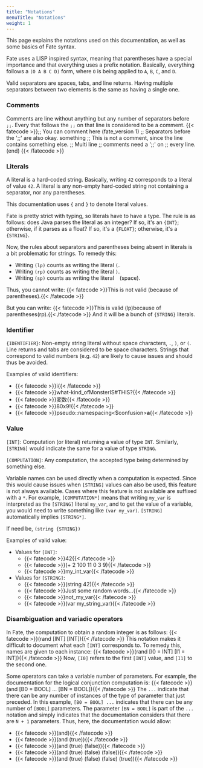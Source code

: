 ```yaml
---
title: "Notations"
menuTitle: "Notations"
weight: 1
---
```


This page explains the notations used on this documentation, as well as some
basics of Fate syntax.

Fate uses a LISP inspired syntax, meaning that parentheses have a special
importance and that everything uses a prefix notation. Basically, everything
follows a `(O A B C D)` form, where `O` is being applied to `A`, `B`, `C`, and
`D`.

Valid separators are spaces, tabs, and line returns. Having multiple separators
between two elements is the same as having a single one.

### Comments
Comments are line without anything but any number of separators before `;;`.
Every that follows the `;;` on that line is considered to be a comment.
{{< fatecode >}};; You can comment here
(fate_version 1)
     ;; Separators before the ';;' are also okay.
something ;; This is not a comment, since the line contains something else.
;; Multi line
;; comments need a ';;' on
;; every line.
(end)
{{< /fatecode >}}

### Literals
A literal is a hard-coded string. Basically, writing `42` corresponds to a
literal of value `42`. A literal is any non-empty hard-coded string not
containing a separator, nor any parentheses.

This documentation uses `{` and `}` to denote literal values.

Fate is pretty strict with typing, so literals have to have a type. The rule is
as follows: does Java parses the literal as an integer? If so, it's an `{INT}`;
otherwise, if it parses as a float? If so, it's a `{FLOAT}`; otherwise, it's a
`{STRING}`.

Now, the rules about separators and parentheses being absent in literals is a
bit problematic for strings. To remedy this:
* Writing `(lp)` counts as writing the literal `(`.
* Writing `(rp)` counts as writing the literal `)`.
* Writing `(sp)` counts as writing the literal ` ` (space).

Thus, you cannot write:
{{< fatecode >}}This is not valid (because of parentheses).{{< /fatecode >}}

But you can write:
{{< fatecode >}}This is valid (lp)because of parentheses(rp).{{< /fatecode >}}
And it will be a bunch of `{STRING}` literals.

### Identifier
`{IDENTIFIER}`: Non-empty string literal without space characters, `.`, `)`,
or `(`.  Line returns and tabs are considered to be space characters. Strings
that correspond to valid numbers (e.g. `42`) are likely to cause issues and
should thus be avoided.

Examples of valid identifiers:
* {{< fatecode >}}i{{< /fatecode >}}
* {{< fatecode >}}what-kind_ofMonsterIS#THIS?{{< /fatecode >}}
* {{< fatecode >}}変数{{< /fatecode >}}
* {{< fatecode >}}80x9!{{< /fatecode >}}
* {{< fatecode >}}pseudo::namespacing<$confusion>**a**{{< /fatecode >}}


### Value
`[INT]`: Computation (or literal) returning a value of type `INT`. Similarly,
`[STRING]` would indicate the same for a value of type `STRING`.

`[COMPUTATION]`: Any computation, the accepted type being determined by
something else.

Variable names can be used directly when a computation is expected. Since this
would cause issues when `[STRING]` values can also be used, this feature is not
always available. Cases where this feature is not available are suffixed with
a `*`. For example, `[COMPUTATION*]` means that writing `my_var` is interpreted
as the `[STRING]` literal `my_var`, and to get the value of a variable, you
would need to write something like `(var my_var)`. `[STRING]` automatically
implies `[STRING*]`.

If need be, `(string {STRING})`

Examples of valid value:
* Values for `[INT]`:
   * {{< fatecode >}}42{{< /fatecode >}}
   * {{< fatecode >}}(+ 2 100 11 0 3 9){{< /fatecode >}}
   * {{< fatecode >}}my_int_var{{< /fatecode >}}
* Values for `[STRING]`:
   * {{< fatecode >}}(string 42){{< /fatecode >}}
   * {{< fatecode >}}Just some random words...{{< /fatecode >}}
   * {{< fatecode >}}not_my_var{{< /fatecode >}}
   * {{< fatecode >}}(var my_string_var){{< /fatecode >}}

### Disambiguation and variadic operators
In Fate, the computation to obtain a random integer is as follows:
{{< fatecode >}}(rand [INT] [INT]){{< /fatecode >}}
This notation makes it difficult to document what each `[INT]` corresponds to.
To remedy this, names are given to each instance:
{{< fatecode >}}(rand [I0 = INT] [I1 = INT]){{< /fatecode >}}
Now, `[I0]` refers to the first `[INT]` value, and `[I1]` to the second one.

Some operators can take a variable number of parameters. For example, the
documentation for the logical conjunction computation is:
{{< fatecode >}}(and [B0 = BOOL] ... [BN = BOOL]){{< /fatecode >}}
The `...` indicate that there can be any number of instances of the type of parameter
that just preceded. In this example, `[B0 = BOOL] ...` indicates that there
can be any number of `[BOOL]` parameters. The parameter `[BN = BOOL]` is part
of the `...` notation and simply indicates that the documentation considers that
there are `N + 1` parameters. Thus, here, the documentation would allow:
* {{< fatecode >}}(and){{< /fatecode >}}
* {{< fatecode >}}(and (true)){{< /fatecode >}}
* {{< fatecode >}}(and (true) (false)){{< /fatecode >}}
* {{< fatecode >}}(and (true) (false) (false)){{< /fatecode >}}
* {{< fatecode >}}(and (true) (false) (false) (true)){{< /fatecode >}}
